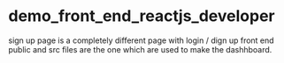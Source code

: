 # demo_front_end_reactjs_developer

sign up page is a completely different page with login / dign up front end 
public and src files are the one which are used to make the dashhboard.

